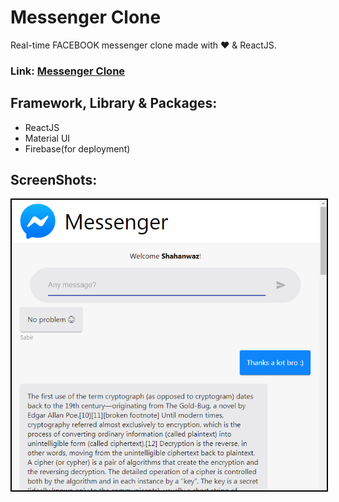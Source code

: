 # Messenger Clone
Real-time FACEBOOK messenger clone made with :heart: & ReactJS.

### Link: [Messenger Clone](https://op-messenger-clone.web.app/)

## Framework, Library & Packages:
- ReactJS
- Material UI
- Firebase(for deployment)

## ScreenShots:
<p align="center">
	<kbd>
		<img src="https://github.com/mshahanwaz/messenger-clone/blob/master/sceenshot/1.png" width=600px style="border: 2px solid black;">
	</kbd>
</p>

